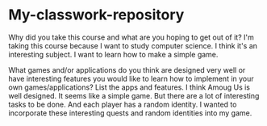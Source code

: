 # My-classwork-repository

Why did you take this course and what are you hoping to get out of it?
I'm taking this course because I want to study computer science. I think it's an interesting subject. 
I want to learn how to make a simple game.

What games and/or applications do you think are designed very well or have interesting features you would like to learn how to implement in your own games/applications? List the apps and features.
I think Amoug Us is well designed. It seems like a simple game. But there are a lot of interesting tasks to be done. 
And each player has a random identity. I wanted to incorporate these interesting quests and random identities into my game.
